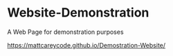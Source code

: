 # Website-Demonstration
A Web Page for demonstration purposes

https://mattcareycode.github.io/Demostration-Website/
